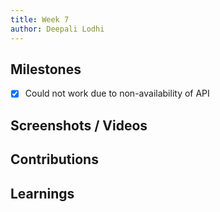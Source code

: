 ```yaml
---
title: Week 7
author: Deepali Lodhi
---
```


## Milestones
- [x]  Could not work due to non-availability of API

## Screenshots / Videos 

## Contributions

## Learnings